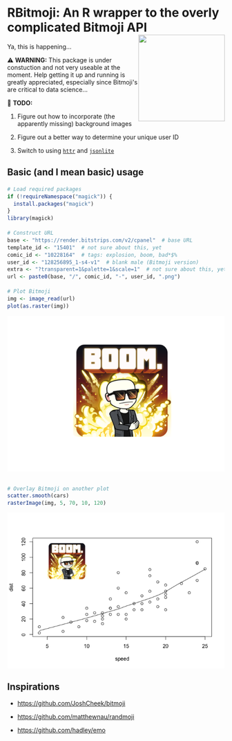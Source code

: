 RBitmoji: An R wrapper to the overly complicated Bitmoji API <img src="https://render.bitstrips.com/v2/cpanel/8fc50cb6-a2c5-4996-94d8-a8462cf5b66e-8b06e67b-d4e9-4f11-a355-f1236df17079-v1.png?transparent=1&palette=1" width="200" height="200" align="right" />
=================================================================================================================================================================================================================================================================

Ya, this is happening...

⚠️ **WARNING:** This package is under constuction and not very useable at the moment. Help getting it up and running is greatly appreciated, especially since Bitmoji's are critical to data science...

📝 **TODO:**

1.  Figure out how to incorporate (the apparently missing) background images

2.  Figure out a better way to determine your unique user ID

3.  Switch to using [`httr`](https://cran.r-project.org/package=httr) and [`jsonlite`](https://cran.r-project.org/package=jsonlite)

Basic (and I mean basic) usage
------------------------------

``` r
# Load required packages
if (!requireNamespace("magick")) {
  install.packages("magick")
}
library(magick)

# Construct URL
base <- "https://render.bitstrips.com/v2/cpanel"  # base URL
template_id <- "15401"  # not sure about this, yet
comic_id <- "10228164"  # tags: explosion, boom, bad*$%
user_id <- "128256895_1-s4-v1"  # blank male (Bitmoji version)
extra <- "?transparent=1&palette=1&scale=1"  # not sure about this, yet
url <- paste0(base, "/", comic_id, "-", user_id, ".png")

# Plot Bitmoji
img <- image_read(url)
plot(as.raster(img))
```

<img src="tools/README-unnamed-chunk-1-1.png" style="display: block; margin: auto;" />

``` r

# Overlay Bitmoji on another plot
scatter.smooth(cars)
rasterImage(img, 5, 70, 10, 120)
```

<img src="tools/README-unnamed-chunk-1-2.png" style="display: block; margin: auto;" />

Inspirations
------------

-   <https://github.com/JoshCheek/bitmoji>

-   <https://github.com/matthewnau/randmoji>

-   <https://github.com/hadley/emo>
